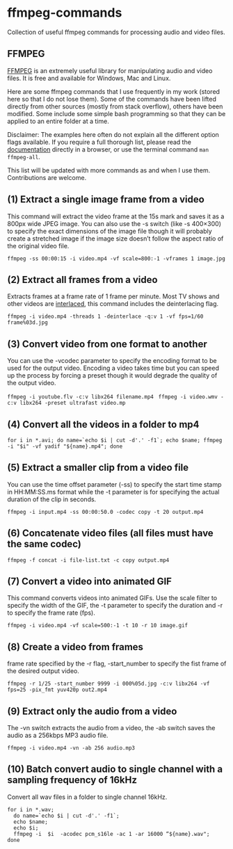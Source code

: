 # ffmpeg-commands
Collection of useful ffmpeg commands for processing audio and video files.  

## FFMPEG
[FFMPEG](https://www.ffmpeg.org/) is an extremely useful library for manipulating audio and video files. It is free and available for Windows, Mac and Linux. 

Here are some ffmpeg commands that I use frequently in my work (stored here so that I do not lose them). Some of the commands have been lifted directly from other sources (mostly from stack overflow), others have been modified. Some include some simple bash programming so that they can be applied to an entire folder at a time. 

Disclaimer: The examples here often do not explain all the different option flags available. If you require a full thorough list, please read the [documentation](https://www.ffmpeg.org/ffmpeg-all.html) directly in a browser, or use the terminal command `man ffmpeg-all`.

This list will be updated with more commands as and when I use them. Contributions are welcome. 


## (1) Extract a single image frame from a video
This command will extract the video frame at the 15s mark and saves it as a 800px wide JPEG image. You can also use the -s switch (like -s 400×300) to specify the exact dimensions of the image file though it will probably create a stretched image if the image size doesn’t follow the aspect ratio of the original video file.

```ffmpeg -ss 00:00:15 -i video.mp4 -vf scale=800:-1 -vframes 1 image.jpg ```

## (2) Extract all frames from a video
Extracts frames at a frame rate of 1 frame per minute. Most TV shows and other videos are [interlaced](https://en.wikipedia.org/wiki/Interlaced_video), this command includes the deinterlacing flag. 

```ffmpeg -i video.mp4 -threads 1 -deinterlace -q:v 1 -vf fps=1/60 frame%03d.jpg ```

## (3) Convert video from one format to another
You can use the -vcodec parameter to specify the encoding format to be used for the output video. Encoding a video takes time but you can speed up the process by forcing a preset though it would degrade the quality of the output video.

```ffmpeg -i youtube.flv -c:v libx264 filename.mp4 ```
```ffmpeg -i video.wmv -c:v libx264 -preset ultrafast video.mp```

## (4) Convert all the videos in a folder to mp4 

```for i in *.avi; do name=`echo $i | cut -d'.' -f1`; echo $name; ffmpeg -i "$i" -vf yadif "${name}.mp4"; done ```

## (5) Extract a smaller clip from a video file 
You can use the time offset parameter (-ss) to specify the start time stamp in HH:MM:SS.ms format while the -t parameter is for specifying the actual duration of the clip in seconds.

``` ffmpeg -i input.mp4 -ss 00:00:50.0 -codec copy -t 20 output.mp4 ```

## (6) Concatenate video files (all files must have the same codec)

```ffmpeg -f concat -i file-list.txt -c copy output.mp4 ```

## (7) Convert a video into animated GIF
This command converts videos into animated GIFs. Use the scale filter to specify the width of the GIF, the -t parameter to specify the duration and -r to specify the frame rate (fps).

```ffmpeg -i video.mp4 -vf scale=500:-1 -t 10 -r 10 image.gif ```

## (8) Create a video from frames
frame rate specified by the -r flag, -start_number to specify the fist frame of the desired output video. 

```ffmpeg -r 1/25 -start_number 9999 -i 000%05d.jpg -c:v libx264 -vf fps=25 -pix_fmt yuv420p out2.mp4```

## (9) Extract only the audio from a video
The -vn switch extracts the audio from a video, the -ab switch saves the audio as a 256kbps MP3 audio file.

```ffmpeg -i video.mp4 -vn -ab 256 audio.mp3```

## (10) Batch convert audio to single channel with a sampling frequency of 16kHz 
Convert all wav files in a folder to single channel 16kHz. 

```
for i in *.wav;
  do name=`echo $i | cut -d'.' -f1`;
  echo $name;
  echo $i;
  ffmpeg -i  $i  -acodec pcm_s16le -ac 1 -ar 16000 “${name}.wav"; 
done
```








